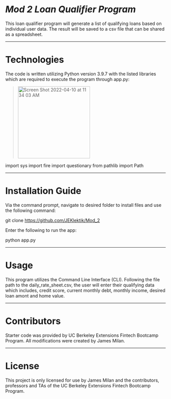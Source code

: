 # *Mod 2 Loan Qualifier Program* 

This loan qualifier program will generate a list of qualifying loans based on individual user data.  The result will be saved to a csv file that can be shared as a spreadsheet.

---

# Technologies

The code is written utilizing Python version 3.9.7 with the listed libraries which are required to execute the program through app.py:
> <img alt="Screen Shot 2022-04-10 at 11 34 03 AM" width="226" src="https://user-images.githubusercontent.com/101614932/162634449-42cc7441-0e94-40d9-b45d-45bdc7933c44.png">
 import sys
 import fire
 import questionary
 from pathlib import Path

---

# Installation Guide

Via the command prompt, navigate to desired folder to install files and use the following command:
   
   git clone https://github.com/JEKlektik/Mod_2

Enter the following to run the app:
   
   python app.py
   
---

# Usage

This program utilizes the Command Line Interface (CLI).  Following the file path to the daily_rate_sheet.csv, the user will enter their qualifying data which includes, credit score, current monthly debt, monthly income, desired loan amont and home value.

---

# Contributors

Starter code was provided by UC Berkeley Extensions Fintech Bootcamp Program.  All modifications were created by James Milan.

---

# License

This project is only licensed for use by James Milan and the contributors, professors and TAs of the UC Berkeley Extensions Fintech Bootcamp Program.
